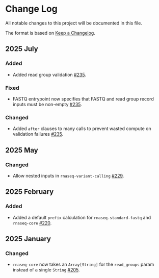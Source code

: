 # Change Log

All notable changes to this project will be documented in this file.
 
The format is based on [Keep a Changelog](http://keepachangelog.com/).

## 2025 July

### Added

- Added read group validation [#235](https://github.com/stjudecloud/workflows/pull/235).

### Fixed

- FASTQ entrypoint now specifies that FASTQ and read group record inputs must be non-empty [#235](https://github.com/stjudecloud/workflows/pull/235).

### Changed

- Added `after` clauses to many calls to prevent wasted compute on validation failures [#235](https://github.com/stjudecloud/workflows/pull/235).

## 2025 May

### Changed

- Allow nested inputs in `rnaseq-variant-calling` [#229](https://github.com/stjudecloud/workflows/pull/229).

## 2025 February

### Added

- Added a default `prefix` calculation for `rnaseq-standard-fastq` and `rnaseq-core` [#220](https://github.com/stjudecloud/workflows/pull/220).
 
## 2025 January

### Changed

- `rnaseq-core` now takes an `Array[String]` for the `read_groups` param instead of a single `String` [#205](https://github.com/stjudecloud/workflows/pull/205).

